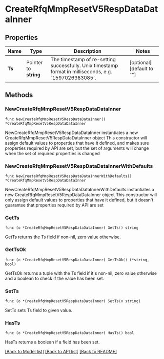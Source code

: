 # CreateRfqMmpResetV5RespDataDataInner

## Properties

Name | Type | Description | Notes
------------ | ------------- | ------------- | -------------
**Ts** | Pointer to **string** | The timestamp of re-setting successfully. Unix timestamp format in milliseconds, e.g. &#x60;1597026383085&#x60;. | [optional] [default to ""]

## Methods

### NewCreateRfqMmpResetV5RespDataDataInner

`func NewCreateRfqMmpResetV5RespDataDataInner() *CreateRfqMmpResetV5RespDataDataInner`

NewCreateRfqMmpResetV5RespDataDataInner instantiates a new CreateRfqMmpResetV5RespDataDataInner object
This constructor will assign default values to properties that have it defined,
and makes sure properties required by API are set, but the set of arguments
will change when the set of required properties is changed

### NewCreateRfqMmpResetV5RespDataDataInnerWithDefaults

`func NewCreateRfqMmpResetV5RespDataDataInnerWithDefaults() *CreateRfqMmpResetV5RespDataDataInner`

NewCreateRfqMmpResetV5RespDataDataInnerWithDefaults instantiates a new CreateRfqMmpResetV5RespDataDataInner object
This constructor will only assign default values to properties that have it defined,
but it doesn't guarantee that properties required by API are set

### GetTs

`func (o *CreateRfqMmpResetV5RespDataDataInner) GetTs() string`

GetTs returns the Ts field if non-nil, zero value otherwise.

### GetTsOk

`func (o *CreateRfqMmpResetV5RespDataDataInner) GetTsOk() (*string, bool)`

GetTsOk returns a tuple with the Ts field if it's non-nil, zero value otherwise
and a boolean to check if the value has been set.

### SetTs

`func (o *CreateRfqMmpResetV5RespDataDataInner) SetTs(v string)`

SetTs sets Ts field to given value.

### HasTs

`func (o *CreateRfqMmpResetV5RespDataDataInner) HasTs() bool`

HasTs returns a boolean if a field has been set.


[[Back to Model list]](../README.md#documentation-for-models) [[Back to API list]](../README.md#documentation-for-api-endpoints) [[Back to README]](../README.md)



